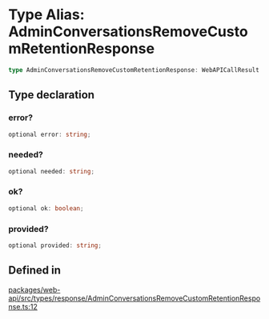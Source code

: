 # Type Alias: AdminConversationsRemoveCustomRetentionResponse

```ts
type AdminConversationsRemoveCustomRetentionResponse: WebAPICallResult & object;
```

## Type declaration

### error?

```ts
optional error: string;
```

### needed?

```ts
optional needed: string;
```

### ok?

```ts
optional ok: boolean;
```

### provided?

```ts
optional provided: string;
```

## Defined in

[packages/web-api/src/types/response/AdminConversationsRemoveCustomRetentionResponse.ts:12](https://github.com/slackapi/node-slack-sdk/blob/main/packages/web-api/src/types/response/AdminConversationsRemoveCustomRetentionResponse.ts#L12)
